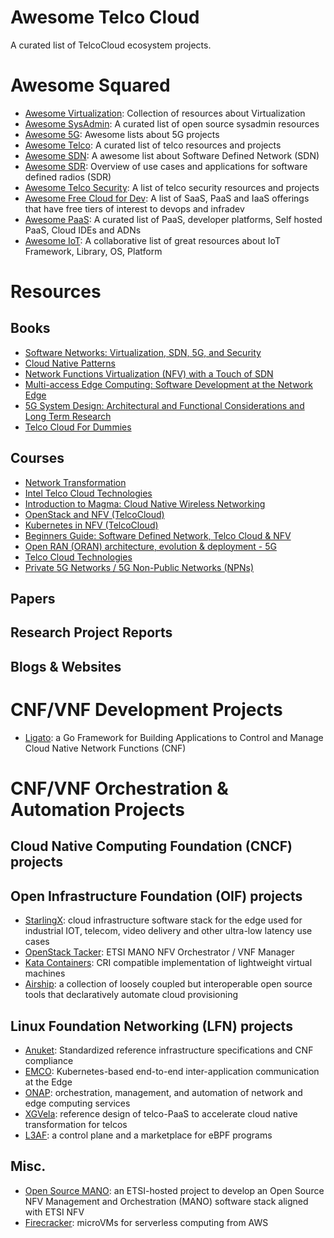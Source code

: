 # Awesome Telco Cloud

A curated list of TelcoCloud ecosystem projects.

# Awesome Squared

  - [Awesome Virtualization](https://github.com/Wenzel/awesome-virtualization): Collection of resources about Virtualization
  - [Awesome SysAdmin](https://github.com/kahun/awesome-sysadmin): A curated list of open source sysadmin resources
  - [Awesome 5G](https://github.com/calee0219/awesome-5g): Awesome lists about 5G projects
  - [Awesome Telco](https://github.com/ravens/awesome-telco): A curated list of telco resources and projects
  - [Awesome SDN](https://github.com/sdnds-tw/awesome-sdn): A awesome list about Software Defined Network (SDN)
  - [Awesome SDR](https://github.com/mendel5/sdr): Overview of use cases and applications for software defined radios (SDR)
  - [Awesome Telco Security](https://github.com/Lofmir/awesome-telco-security): A list of telco security resources and projects
  - [Awesome Free Cloud for Dev](https://github.com/ripienaar/free-for-dev): A list of SaaS, PaaS and IaaS offerings that have free tiers of interest to devops and infradev
  - [Awesome PaaS](https://github.com/debarshibasak/awesome-paas): A curated list of PaaS, developer platforms, Self hosted PaaS, Cloud IDEs and ADNs
  - [Awesome IoT](https://github.com/phodal/awesome-iot): A collaborative list of great resources about IoT Framework, Library, OS, Platform

# Resources

## Books

  - [Software Networks: Virtualization, SDN, 5G, and Security](https://ieeexplore.ieee.org/book/9116614)
  - [Cloud Native Patterns](https://www.oreilly.com/library/view/cloud-native-patterns/9781617294297/)
  - [Network Functions Virtualization (NFV) with a Touch of SDN](https://www.amazon.com/Network-Functions-Virtualization-NFV-Touch/dp/0134463056)
  - [Multi-access Edge Computing: Software Development at the Network Edge](https://link.springer.com/book/10.1007/978-3-030-79618-1)
  - [5G System Design: Architectural and Functional Considerations and Long Term Research](https://www.wiley.com/en-us/5G+System+Design%3A+Architectural+and+Functional+Considerations+and+Long+Term+Research-p-9781119425120)
  - [Telco Cloud For Dummies](https://telco.vmware.com/content/dam/digitalmarketing/vmware/en/pdf/microsites/telco/vmware-telco-cloud-for-dummies.pdf)

## Courses

  - [Network Transformation](https://www.coursera.org/learn/network-transformation-101)
  - [Intel Telco Cloud Technologies](https://www.coursera.org/learn/intel-telco-cloud-technologies)
  - [Introduction to Magma: Cloud Native Wireless Networking](https://training.linuxfoundation.org/training/introduction-to-magma-cloud-native-wireless-networking-lfs166x/)
  - [OpenStack and NFV (TelcoCloud)](https://www.udemy.com/course/openstack-telcocloud-asad/)
  - [Kubernetes in NFV (TelcoCloud)](https://www.udemy.com/course/kubernetes-in-nfv-telcocloud/)
  - [Beginners Guide: Software Defined Network, Telco Cloud & NFV](https://www.udemy.com/course/beginners-guide-software-defined-network-telco-cloud-nfv/)
  - [Open RAN (ORAN) architecture, evolution & deployment - 5G](https://www.udemy.com/course/open-ran-oran-architecture-evolution-deployment-5g/)
  - [Telco Cloud Technologies](https://www.lablabee.com/catalog)
  - [Private 5G Networks / 5G Non-Public Networks (NPNs)](https://www.udemy.com/course/private-5g-networks-5g-non-public-networks-npns-5g-tsn-industry-4/)

## Papers

## Research Project Reports

## Blogs & Websites

# CNF/VNF Development Projects
  - [Ligato](https://ligato.io/): a Go Framework for Building Applications to Control and Manage Cloud Native Network Functions (CNF)

# CNF/VNF Orchestration & Automation Projects

## Cloud Native Computing Foundation (CNCF) projects

## Open Infrastructure Foundation (OIF) projects

  - [StarlingX](https://www.starlingx.io/): cloud infrastructure software stack for the edge used for industrial IOT, telecom, video delivery and other ultra-low latency use cases
  - [OpenStack Tacker](https://opendev.org/openstack/tacker/): ETSI MANO NFV Orchestrator / VNF Manager
  - [Kata Containers](https://katacontainers.io/): CRI compatible implementation of lightweight virtual machines
  - [Airship](https://www.airshipit.org/): a collection of loosely coupled but interoperable open source tools that declaratively automate cloud provisioning

## Linux Foundation Networking (LFN) projects

  - [Anuket](https://wiki.anuket.io/): Standardized reference infrastructure specifications and CNF compliance
  - [EMCO](https://project-emco.io/): Kubernetes-based end-to-end inter-application communication at the Edge
  - [ONAP](https://www.onap.org/): orchestration, management, and automation of network and edge computing services
  - [XGVela](https://xgvela.org/): reference design of telco-PaaS to accelerate cloud native transformation for telcos
  - [L3AF](https://l3af.io/): a control plane and a marketplace for eBPF programs
  
## Misc.

  - [Open Source MANO](https://osm.etsi.org/): an ETSI-hosted project to develop an Open Source NFV Management and Orchestration (MANO) software stack aligned with ETSI NFV
  - [Firecracker](https://github.com/firecracker-microvm/firecracker): microVMs for serverless computing from AWS
